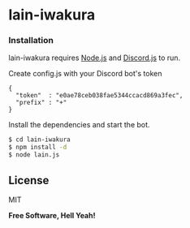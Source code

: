 # lain-iwakura

### Installation

lain-iwakura requires [Node.js](https://nodejs.org/) and [Discord.js](https://discord.js.org/#/) to run.

Create config.js with your Discord bot's token
```
{
  "token"  : "e0ae78ceb038fae5344ccacd869a3fec",
  "prefix" : "+"
}
```

Install the dependencies and start the bot.

```sh
$ cd lain-iwakura
$ npm install -d
$ node lain.js
```

License
----

MIT

**Free Software, Hell Yeah!**

